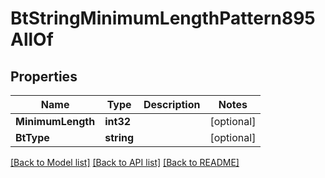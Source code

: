 # BtStringMinimumLengthPattern895AllOf

## Properties

Name | Type | Description | Notes
------------ | ------------- | ------------- | -------------
**MinimumLength** | **int32** |  | [optional] 
**BtType** | **string** |  | [optional] 

[[Back to Model list]](../README.md#documentation-for-models) [[Back to API list]](../README.md#documentation-for-api-endpoints) [[Back to README]](../README.md)



